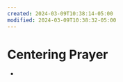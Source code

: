 ```yaml
---
created: 2024-03-09T10:38:14-05:00
modified: 2024-03-09T10:38:32-05:00
---
```


# Centering Prayer

-
